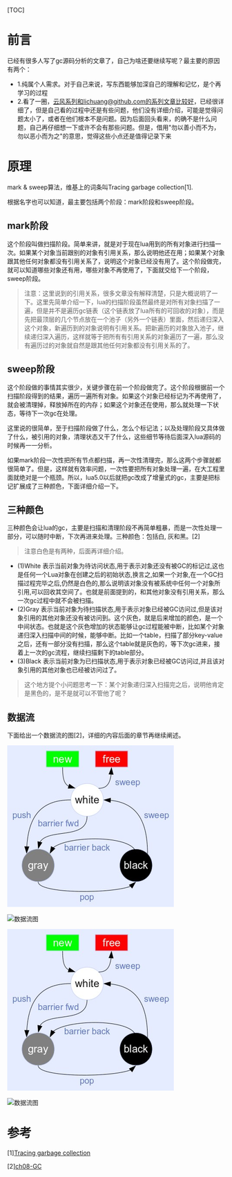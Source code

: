 [TOC]

# 前言

已经有很多人写了gc源码分析的文章了，自己为啥还要继续写呢？最主要的原因有两个：

* 1.纯属个人需求。对于自己来说，写东西能够加深自己的理解和记忆，是个再学习的过程
* 2.看了一圈，云风系列和lichuang@github.com的系列文章比较好，已经很详细了，但是自己看的过程中还是有些问题，他们没有详细介绍，可能是觉得问题太小了，或者在他们根本不是问题。因为后面回头看来，的确不是什么问题，自己再仔细想一下或许不会有那些问题。但是，借用"勿以善小而不为，勿以恶小而为之"的意思，觉得这些小点还是值得记录下来

# 原理
mark & sweep算法，维基上的词条叫Tracing garbage collection[1].

根据名字也可以知道，最主要包括两个阶段：mark阶段和sweep阶段。

## mark阶段
这个阶段叫做扫描阶段。简单来讲，就是对于现在lua用到的所有对象进行扫描一次。如果某个对象当前跟别的对象有引用关系，那么说明他还在用；如果某个对象跟其他任何对象都没有引用关系了，说明这个对象已经没有用了。这个阶段做完，就可以知道哪些对象还有用，哪些对象不再使用了，下面就交给下一个阶段，sweep阶段。

> 注意：这里说到的引用关系，很多文章没有解释清楚，只是大概说明了一下。这里先简单介绍一下，lua的扫描阶段虽然最终是对所有对象扫描了一遍，但是并不是遍历gc链表（这个链表放了lua所有的可回收的对象），而是先把最顶层的几个节点放在一个池子（另外一个链表）里面，然后递归深入这个对象，新遍历到的对象说明有引用关系。把新遍历的对象放入池子，继续递归深入遍历，这样就等于把所有有引用关系的对象遍历了一遍，那么没有遍历过的对象就自然是跟其他任何对象都没有引用关系的了。

## sweep阶段

这个阶段做的事情其实很少，关键步骤在前一个阶段做完了。这个阶段根据前一个扫描阶段得到的结果，遍历一遍所有对象。如果这个对象已经标记为不再使用了，就会被清理掉，释放掉所在的内存；如果这个对象还在使用，那么就处理一下状态，等待下一次gc在处理。


这里说的很简单，至于扫描阶段做了什么，怎么个标记法；以及处理阶段又具体做了什么，被引用的对象，清理状态又干了什么，这些细节等待后面深入lua源码的时候再一一分析。

如果mark阶段一次性把所有节点都扫描，再一次性清理完，那么这两个步骤就都很简单了。但是，这样就有效率问题，一次性要把所有对象处理一遍，在大工程里面就绝对是一个瓶颈。所以，lua5.0以后就把gc改成了增量式的gc，主要是把标记扩展成了三种颜色，下面详细介绍一下。

## 三种颜色
三种颜色会让lua的gc，主要是扫描和清理阶段不再简单粗暴，而是一次性处理一部分，可以随时中断，下次再进来处理。三种颜色：包括白, 灰和黑。[2]

> 注意白色是有两种，后面再详细介绍。

* (1)White
表示当前对象为待访问状态,用于表示对象还没有被GC的标记过,这也是任何一个Lua对象在创建之后的初始状态,换言之,如果一个对象,在一个GC扫描过程完毕之后,仍然是白色的,那么说明该对象没有被系统中任何一个对象所引用,可以回收其空间了。也就是前面提到的，和其他对象没有引用关系，那么一次gc过程中就不会被扫描。
* (2)Gray
表示当前对象为待扫描状态,用于表示对象已经被GC访问过,但是该对象引用的其他对象还没有被访问到。这个灰色，就是后来增加的颜色，是一个中间状态。也就是这个灰色增加的状态能够让gc过程能被中断，比如某个对象递归深入扫描中间的时候，能够中断。比如一个table，扫描了部分key-value之后，还有一部分没有扫描，那么这个table就是灰色的，等下次gc进来，接着上一次的gc流程，继续扫描剩下的table部分。
* (3)Black
表示当前对象为已扫描状态,用于表示对象已经被GC访问过,并且该对象引用的其他对象也已经被访问过了。

> 这个地方提个小问题思考一下：某个对象递归深入扫描完之后，说明他肯定是黑色的，是不是就可以不管他了呢？

## 数据流

下面给出一个数据流的图[2]，详细的内容后面的章节再继续阐述。

![数据流图](../../static/img/lua_garbage_flow.jpg)

![数据流图](https://github.com/pkxpp/pkxpp.github.io/tree/master/static/img/lua_garbage_flow.jpg)

![数据流图](img/lua_garbage_flow.jpg)

![数据流图](pkxpp.github.io/static/img/lua_garbage_flow.jpg)


# 参考
[1][Tracing garbage collection](https://en.wikipedia.org/wiki/Tracing_garbage_collection)

[2][ch08-GC](https://github.com/lichuang/Lua-Source-Internal/blob/master/doc/ch08-GC.md)

